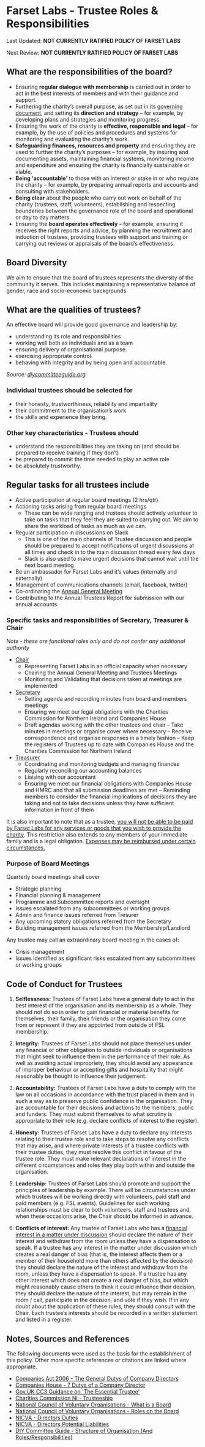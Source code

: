 # Farset Labs - Trustee Roles & Responsibilities

Last Updated: **NOT CURRENTLY RATIFIED  POLICY OF FARSET LABS**

Next Review: **NOT CURRENTLY RATIFIED  POLICY OF FARSET LABS**

## What are the responsibilities of the board?

* Ensuring **regular dialogue with membership** is carried out in order to act in the best interests of members and with their guidance and support.
* Furthering the charity’s overall purpose, as set out in its [governing document](articles_of_association.md), and setting its **direction and strategy** – for example, by developing plans and strategies and monitoring progress.
* Ensuring the work of the charity is **effective, responsible and legal** – for example, by the use of policies and procedures and systems for monitoring and evaluating the charity’s work.
* **Safeguarding finances, resources and property** and ensuring they are used to further the charity’s purposes – for example, by insuring and documenting assets, maintaining financial systems, monitoring income and expenditure and ensuring the charity is financially sustainable or viable.
* **Being ‘accountable’** to those with an interest or stake in or who regulate the charity – for example, by preparing annual reports and accounts and consulting with stakeholders.
* **Being clear** about the people who carry out work on behalf of the charity (trustees, staff, volunteers), establishing and respecting boundaries between the governance role of the board and operational or day to day matters.
* Ensuring the **board operates effectively** – for example, ensuring it receives the right reports and advice, by planning the recruitment and induction of trustees, providing trustees with support and training or carrying out reviews or appraisals of the board’s effectiveness.

## Board Diversity

We aim to ensure that the board of trustees represents the diversity of the community it serves. This includes maintaining a representative balance of gender, race and socio-economic backgrounds.

## What are the qualities of trustees?

An effective board will provide good governance and leadership by:

* understanding its role and responsibilities
* working well both as individuals and as a team
* ensuring delivery of organisational purpose.
* exercising appropriate control.
* behaving with integrity and by being open and accountable.

_Source: [diycommitteeguide.org](https://www.diycommitteeguide.org/)_

### **Individual trustees** should be selected for

* their honesty, trustworthiness, reliability and impartiality
* their commitment to the organisation’s work
* the skills and experience they bring.

### Other key characteristics - Trustees should

* understand the responsibilities they are taking on (and should be prepared to receive training if they don’t)
* be prepared to commit the time needed to play an active role
* be absolutely trustworthy.

## Regular tasks for all trustees include

* Active participation at regular board meetings (2 hrs/qtr)
* Actioning tasks arising from regular board meetings
  * These can be wide ranging and trustees should actively volunteer to take on tasks that they feel they are suited to carrying out. We aim to share the workload of tasks as much as we can.
* Regular participation in discussions on Slack
  * This is one of the main channels of Trustee discussion and people should be prepared to accept notifications of urgent discussions at all times and check in to the main discussion thread every few days
  * Slack is also used to make urgent decisions that cannot wait until the next board meeting
* Be an ambassador for Farset Labs and it’s values (internally and externally)
* Management of communications channels (email, facebook, twitter)
* Co-ordinating the [Annual General Meeting](../runbooks/rituals/annual_general_meeting.md)
* Contributing to the Annual Trustees Report for submission with our annual accounts

### Specific tasks and responsibilities of Secretary, Treasurer & Chair

_Note - these are functional roles only and do not confer any additional authority_

* [Chair](https://www.diycommitteeguide.org/code/principle/what-role-chairperson)
  * Representing Farset Labs in an official capacity when necessary
  * Chairing the Annual General Meeting and Trustees Meetings
  * Monitoring and Validating that decisions taken at meetings are implemented
* [Secretary](https://www.diycommitteeguide.org/code/principle/secretary)
  * Setting agenda and recording minutes from board and members meetings
  * Ensuring we meet our legal obligations with the Charities Commission for Northern Ireland and Companies House
  * Draft agendas working with the other trustees and chair
    – Take minutes in meetings or organise cover where necessary
    – Receive correspondence and organise responses in a timely fashion
    – Keep the registers of Trustees up to date with Companies House and the Charities Commission for Northern Ireland
* [Treasurer](https://www.diycommitteeguide.org/code/principle/treasurer)
  * Coordinating and monitoring budgets and managing finances
  * Regularly reconciling our accounting balances
  * Liaising with our accountant
  * Ensuring we meet our financial obligations with Companies House and HMRC and that all submission deadlines are met
    – Reminding members to consider the financial implications of decisions they are taking and not to take decisions unless they have sufficient information in front of them

It is also important to note that as a trustee, [you will not be able to be paid by Farset Labs for any services or goods that you wish to provide the charity](https://www.charitycommissionni.org.uk/manage-your-charity/making-payments-to-trustees/). This restriction also extends to any members of your immediate family and is a legal obligation. [Expenses may be reimbursed under certain circumstances.](financial_management.md)


### Purpose of Board Meetings

Quarterly board meetings shall cover

* Strategic planning
* Financial planning & management
* Programme and Subcommittee reports and oversight
* Issues escalated from any subcommittees or working groups
* Admin and finance issues referred from Tresurer
* Any upcoming statory obligations referred from the Secretary
* Building management issues referred from the Membership/Landlord

Any trustee may call an extraordinary board meeting in the cases of:

* Crisis management
* Issues identified as significant risks escalated from any subcommittees or working groups


## Code of Conduct for Trustees

1. **Selflessness:** Trustees of Farset Labs have a general duty to act in the best interest of the organisation and its membership as a whole. They should not do so in order to gain financial or material benefits for themselves, their family, their friends or the organisation they come from or represent if they are appointed from outside of FSL membership.

1. **Integrity:** Trustees of Farset Labs should not place themselves under any financial or other obligation to outside individuals or organisations that might seek to influence them in the performance of their role. As well as avoiding actual impropriety, they should avoid any appearance of improper behaviour or accepting gifts and hospitality that might reasonably be thought to influence their judgement.

1. **Accountability:** Trustees of Farset Labs have a duty to comply with the law on all occasions in accordance with the trust placed in them and in such a way as to preserve public confidence in the organisation. They are accountable for their decisions and actions to the members, public and funders. They must submit themselves to what scrutiny is appropriate to their role (e.g. declare conflicts of interest to the register).

1. **Honesty:** Trustees of Farset Labs have a duty to declare any interests relating to their trustee role and to take steps to resolve any conflicts that may arise, and where private interests of a trustee conflicts with their trustee duties, they must resolve this conflict in favour of the trustee role. They must make relevant declarations of interest in the different circumstances and roles they play both within and outside the organisation.

1. **Leadership:** Trustees of Farset Labs should promote and support the principles of leadership by example. There will be circumstances under which trustees will be working directly with volunteers, paid staff and paid members (e.g. FSL events). Guidelines for such working relationships must be clear to both volunteers, staff and trustees and, when these occasions arise, the Chair should be informed in advance.

1. **Conflicts of interest:** Any trustee of Farset Labs who has a [financial interest in a matter under discussion](https://www.gov.uk/guidance/managing-conflicts-of-interest-in-a-charity) should declare the nature of their interest and withdraw from the room unless they have a dispensation to speak. If a trustee has any interest in the matter under discussion which creates a real danger of bias (that is, the interest affects them or a member of their household more than others affected by the decision) they should declare the nature of the interest and withdraw from the room, unless they have a dispensation to speak. If a trustee has any other interest which does not create a real danger of bias, but which might reasonably cause others to think it could influence their decision, they should declare the nature of the interest, but may remain in the room / call, participate in the decision, and vote if they wish. If in any doubt about the application of these rules, they should consult with the Chair. Each trustee’s interests should be recorded in a written statement and listed in a register.

## Notes, Sources and References

The following documents were used as the basis for the establishment of this policy. Other more specific references or citations are linked where appropriate.

* [Companies Act 2006 - The General Dutys of Company Directors](https://www.legislation.gov.uk/ukpga/2006/46/part/10/chapter/2/crossheading/the-general-duties)
* [Companies House - 7 Dutys of a Company Director](https://companieshouse.blog.gov.uk/2019/02/21/7-duties-of-a-company-director/)
* [Gov.UK CC3 Guidance on 'The Essential Trustee'](https://www.gov.uk/government/publications/the-essential-trustee-what-you-need-to-know-cc3)
* [Charities Commission NI - Trusteeship](https://www.charitycommissionni.org.uk/start-up-a-charity/trusteeship/)
* [National Council of Voluntary Organisations - What is a Board](https://knowhow.ncvo.org.uk/governance/getting-started-in-governance/what-is-a-board)
* [National Council of Voluntary Organisations - Roles on the Board](https://knowhow.ncvo.org.uk/governance/governance-structure-and-roles/roles-on-the-board)
* [NICVA - Directors Duties](https://www.nicva.org/resource/running-charitable-company#directors-duties)
* [NICVA - Directors Potential Liabilities](https://www.nicva.org/resource/running-charitable-company#company-director-s-potential-liabilities)
* [DIY Committee Guide - Structure of Organisation (And Roles/Responsibilities)](https://www.diycommitteeguide.org/code/principle/structure-of-organisation)
